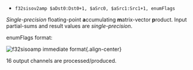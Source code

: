 * `f32sisov2amp $aDst0:Dst0+1, $aSrc0, $aSrc1:Src1+1, enumFlags`

*Single-precision* floating-point **a**ccumulating **m**atrix-vector
**p**roduct. Input partial-sums and result values are
*single-precision*.

enumFlags format:

![f32sisoamp immediate
format](images/autogen/F32AMP_ENUMFLAGS.*){.align-center}

16 output channels are processed/produced.
